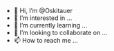 - 👋 Hi, I’m @Oskitauer
- 👀 I’m interested in ...
- 🌱 I’m currently learning ...
- 💞️ I’m looking to collaborate on ...
- 📫 How to reach me ...

<!---
Oskitauer/Oskitauer is a ✨ special ✨ repository because its `README.md` (this file) appears on your GitHub profile.
You can click the Preview link to take a look at your changes.
--->
